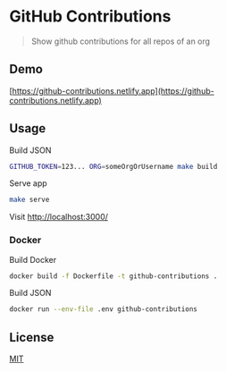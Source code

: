 # GitHub Contributions

> Show github contributions for all repos of an org

## Demo

[https://github-contributions.netlify.app](https://github-contributions.netlify.app)

## Usage

Build JSON

```sh
GITHUB_TOKEN=123... ORG=someOrgOrUsername make build
```

Serve app

```sh
make serve
```

Visit [http://localhost:3000/](http://localhost:3000/)

### Docker

Build Docker

```sh
docker build -f Dockerfile -t github-contributions .
```

Build JSON

```sh
docker run --env-file .env github-contributions
```

## License

[MIT](LICENSE)
